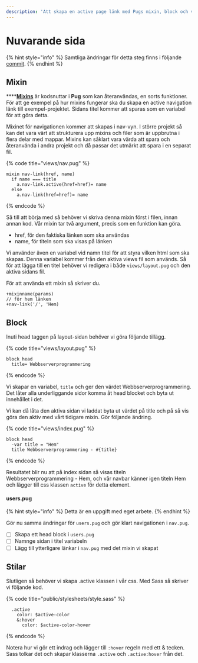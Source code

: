 ```yaml
---
description: 'Att skapa en active page länk med Pugs mixin, block och variabler.'
---
```


# Nuvarande sida

{% hint style="info" %}
Samtliga ändringar för detta steg finns i följande [commit](https://github.com/jensnti/wsp1-node/commit/c7bcf747357e33fa564b2ebbfde5de738712d62f).
{% endhint %}

## Mixin

\*\*\*\*[**Mixins**](https://pugjs.org/language/mixins.html) är kodsnuttar i **Pug** som kan återanvändas, en sorts funktioner. För att ge exempel på hur mixins fungerar ska du skapa en active navigation länk till exempel-projektet. Sidans titel kommer att sparas som en variabel för att göra detta.

Mixinet för navigationen kommer att skapas i nav-vyn. I större projekt så kan det vara värt att strukturera upp mixins och filer som är uppbrutna i flera delar med mappar. Mixins kan såklart vara värda att spara och återanvända i andra projekt och då passar det utmärkt att spara i en separat fil.

{% code title="views/nav.pug" %}
```text
mixin nav-link(href, name)
  if name === title
    a.nav-link.active(href=href)= name
  else
    a.nav-link(href=href)= name

```
{% endcode %}

Så till att börja med så behöver vi skriva denna mixin först i filen, innan annan kod. Vår mixin tar två argument, precis som en funktion kan göra.

* href, för den faktiska länken som ska användas
* name, för titeln som ska visas på länken

Vi använder även en variabel vid namn titel för att styra vilken html som ska skapas. Denna variabel kommer från den aktiva views fil som används. Så för att lägga till en titel behöver vi redigera i både `views/layout.pug` och den aktiva sidans fil.

För att använda ett mixin så skriver du.

```text
+mixinname(params)
// för hem länken
+nav-link('/', 'Hem)
```

## Block

Inuti head taggen på layout-sidan behöver vi göra följande tillägg. 

{% code title="views/layout.pug" %}
```text
block head
  title= Webbserverprogrammering
```
{% endcode %}

Vi skapar en variabel, `title` och ger den värdet Webbserverprogrammering. Det låter alla underliggande sidor komma åt head blocket och byta ut innehållet i det.

Vi kan då låta den aktiva sidan vi laddat byta ut värdet på title och på så vis göra den aktiv med vårt tidigare mixin. Gör följande ändring.

{% code title="views/index.pug" %}
```text
block head
  -var title = "Hem"
  title Webbserverprogrammering - #{title}
```
{% endcode %}

Resultatet blir nu att på index sidan så visas titeln Webbserverprogrammering - Hem, och vår navbar känner igen titeln Hem och lägger till css klassen `active` för detta element.

#### users.pug

{% hint style="info" %}
Detta är en uppgift med eget arbete.
{% endhint %}

Gör nu samma ändringar för `users.pug` och gör klart navigationen i `nav.pug`.

* [ ] Skapa ett head block i `users.pug`
* [ ] Namnge sidan i titel variabeln
* [ ] Lägg till ytterligare länkar i `nav.pug` med det mixin vi skapat

## Stilar

Slutligen så behöver vi skapa .active klassen i vår css. Med Sass så skriver vi följande kod.

{% code title="public/stylesheets/style.sass" %}
```text
  .active
    color: $active-color
    &:hover
      color: $active-color-hover
```
{% endcode %}

Notera hur vi gör ett indrag och lägger till `:hover` regeln med ett & tecken. Sass tolkar det och skapar klasserna `.active` och `.active:hover` från det.


